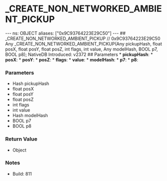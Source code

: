 # _CREATE_NON_NETWORKED_AMBIENT_PICKUP

--- ns: OBJECT aliases: ["0x9C93764223E29C50"] --- ## _CREATE_NON_NETWORKED_AMBIENT_PICKUP  // 0x9C93764223E29C50 Any _CREATE_NON_NETWORKED_AMBIENT_PICKUP(Any pickupHash, float posX, float posY, float posZ, int flags, int value, Any modelHash, BOOL p7, BOOL p8);  NativeDB Introduced: v2372  ## Parameters * **pickupHash**: * **posX**: * **posY**: * **posZ**: * **flags**: * **value**: * **modelHash**: * **p7**: * **p8**:

### Parameters
* Hash pickupHash
* float posX
* float posY
* float posZ
* int flags
* int value
* Hash modelHash
* BOOL p7
* BOOL p8

### Return Value
* Object

### Notes
* Build: 811

